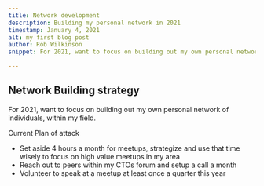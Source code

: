 ```yaml
---
title: Network development
description: Building my personal network in 2021
timestamp: January 4, 2021
alt: my first blog post
author: Rob Wilkinson
snippet: For 2021, want to focus on building out my own personal network of individuals, within my field.

---
```

## Network Building strategy

For 2021, want to focus on building out my own personal network of individuals, within my field.

Current Plan of attack
* Set aside 4 hours a month for meetups, strategize and use that time wisely to focus on high value meetups in my area
* Reach out to peers within my CTOs forum and setup a call a month
* Volunteer to speak at a meetup at least once a quarter this year
